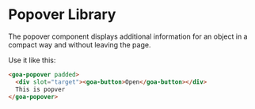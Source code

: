 # Popover Library
The popover component displays additional information for an object in a compact way and without leaving the page.

Use it like this:

```html
<goa-popover padded>
  <div slot="target"><goa-button>Open</goa-button></div>
  This is popver
</goa-popover>
```
